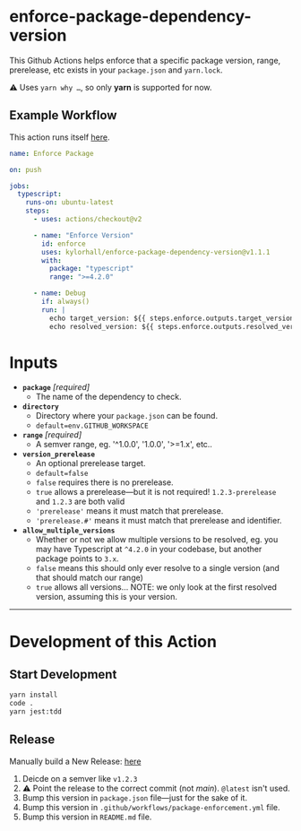 # enforce-package-dependency-version

This Github Actions helps enforce that a specific package version, range, prerelease, etc exists in your `package.json` and `yarn.lock`.

:warning: Uses `yarn why …`, so only **yarn** is supported for now.

## Example Workflow

This action runs itself [here](https://github.com/kylorhall/enforce-package-dependency-version/blob/main/.github/workflows/package-enforcement.yml).

```yaml
name: Enforce Package

on: push

jobs:
  typescript:
    runs-on: ubuntu-latest
    steps:
      - uses: actions/checkout@v2

      - name: "Enforce Version"
        id: enforce
        uses: kylorhall/enforce-package-dependency-version@v1.1.1
        with:
          package: "typescript"
          range: ">=4.2.0"

      - name: Debug
        if: always()
        run: |
          echo target_version: ${{ steps.enforce.outputs.target_version }}
          echo resolved_version: ${{ steps.enforce.outputs.resolved_version }}
```

# Inputs

- **`package`** _[required]_
  - The name of the dependency to check.
- **`directory`**
  - Directory where your `package.json` can be found.
  - `default=env.GITHUB_WORKSPACE`
- **`range`** _[required]_
  - A semver range, eg. '^1.0.0', '1.0.0', '>=1.x', etc..
- **`version_prerelease`**
  - An optional prerelease target.
  - `default=false`
  - `false` requires there is no prerelease.
  - `true` allows a prerelease—but it is not required! `1.2.3-prerelease` and `1.2.3` are both valid
  - `'prerelease'` means it must match that prerelease.
  - `'prerelease.#'` means it must match that prerelease and identifier.
- **`allow_multiple_versions`**
  - Whether or not we allow multiple versions to be resolved, eg. you may have Typescript at `^4.2.0` in your codebase, but another package points to `3.x`.
  - `false` means this should only ever resolve to a single version (and that should match our range)
  - `true` allows all versions… NOTE: we only look at the first resolved version, assuming this is your version.

---

# Development of this Action

## Start Development

```bash
yarn install
code .
yarn jest:tdd
```

## Release

Manually build a New Release: [here](https://github.com/kylorhall/enforce-package-dependency-version/releases/new)

1. Deicde on a semver like `v1.2.3`
2. :warning: Point the release to the correct commit (not _main_). `@latest` isn't used.
3. Bump this version in `package.json` file—just for the sake of it.
4. Bump this version in `.github/workflows/package-enforcement.yml` file.
5. Bump this version in `README.md` file.
